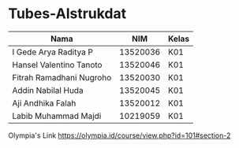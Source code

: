 # Tubes-Alstrukdat

Nama | NIM | Kelas
--- | --- | --- 
I Gede Arya Raditya P | 13520036 | K01 
Hansel Valentino Tanoto | 13520046 | K01 
Fitrah Ramadhani Nugroho | 13520030 | K01 
Addin Nabilal Huda | 13520045 | K01 
Aji Andhika Falah | 13520012 | K01 
Labib Muhammad Majdi | 10219059 | K01 

Olympia's Link https://olympia.id/course/view.php?id=101#section-2

